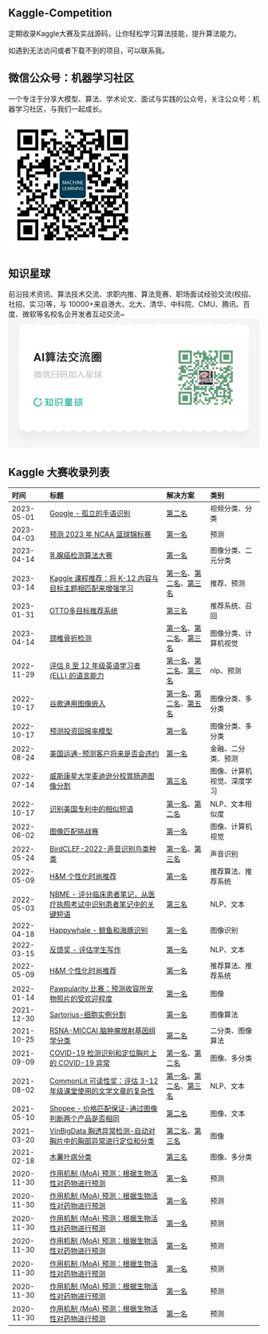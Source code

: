 ## Kaggle-Competition
定期收录Kaggle大赛及实战源码，让你轻松学习算法技能，提升算法能力。

如遇到无法访问或者下载不到的项目，可以联系我。

## 微信公众号：机器学习社区

一个专注于分享大模型、算法、学术论文、面试与实践的公众号，关注公众号：机器学习社区，与我们一起成长。

![](https://github.com/ChenXi-code/Algorithm-Practice/blob/main/qrcode_for_gh_20ad92029419_258.jpg)

## 知识星球
前沿技术资讯、算法技术交流、求职内推、算法竞赛、职场面试经验交流(校招、社招、实习)等，与 10000+来自港大、北大、清华、中科院、CMU、腾讯、百度、微软等名校名企开发者互动交流~
![](https://github.com/ChenXi-code/Algorithm-Practice/blob/main/AI%E7%AE%97%E6%B3%95%E4%BA%A4%E6%B5%81%E5%9C%88.jpg)

## Kaggle 大赛收录列表

| 时间 | 标题 | 解决方案 | 类别 |
| :--------- | :------ | :------ | :------ |
| 2023-05-01  | [Google - 孤立的手语识别](https://www.kaggle.com/competitions/asl-signs) | [第二名](https://github.com/ffs333/2nd_place_GISLR) | 视频分类、分类 | 
| 2023-04-03 | [预测 2023 年 NCAA 篮球锦标赛](https://www.kaggle.com/competitions/march-machine-learning-mania-2023/overview/description) | [第一名](https://www.kaggle.com/code/rustyb/paris-madness-2023) | 预测 |
| 2023-04-14 | [乳腺癌检测算法大赛](https://www.kaggle.com/competitions/rsna-breast-cancer-detection/overview/description) | [第一名](https://github.com/dangnh0611/kaggle_rsna_breast_cancer) | 图像分类、二元分类 | 
| 2023-03-14 | [Kaggle 课程推荐：将 K-12 内容与目标主题相匹配来增强学习](https://www.kaggle.com/competitions/learning-equality-curriculum-recommendations/overview/description) | [第一名](https://github.com/aerdem4/curriculum-recommendations)、[第二名](https://github.com/KonradHabel/learning_equality)、[第三名](https://github.com/syzong/2023-Kaggle-LECR-Top3-TrainCode)| 推荐、预测| 
| 2023-01-31 | [OTTO多目标推荐系统](https://www.kaggle.com/competitions/otto-recommender-system/overview/description) | [第三名](https://github.com/cdeotte/Kaggle-OTTO-Comp) | 推荐系统、召回 | 
| 2023-04-14 | [颈椎骨折检测](https://www.kaggle.com/competitions/rsna-2022-cervical-spine-fracture-detection/overview/description) | [第一名](https://www.kaggle.com/competitions/rsna-2022-cervical-spine-fracture-detection/discussion/362787)、[第二名](https://github.com/ryanyuerong/RSNA2022RAWE)、[第三名](https://github.com/darraghdog/RSNA22) | 图像分类、计算机视觉 | 
| 2022-11-29 | [评估 8 至 12 年级英语学习者 (ELL) 的语言能力](https://www.kaggle.com/competitions/feedback-prize-english-language-learning/overview/description) | [第一名](https://github.com/rohitsingh02/kaggle-feedback-english-language-learning-1st-place-solution)、[第二名](https://github.com/chenghuige/Feedback-Prize---English-Language-Learning)、[第三名](https://github.com/amedprof/Feedback-Prize--English-Language-Learning) | nlp、预测 | 
| 2022-10-17 | [谷歌通用图像嵌入](https://www.kaggle.com/competitions/google-universal-image-embedding/overview/description) | [第一名](https://github.com/LouieShao/1st-Place-Solution-in-Google-Universal-Image-Embedding)、[第二名](https://github.com/XL-H/GUIE-2nd-Place-Solution)、[第五名](https://github.com/riron1206/kaggle-Google-Universal-Image-Embedding-Competition-5th-Place-Solution) | 图像分类、多分类 | 
| 2022-10-17 | [预测投资回报率模型](https://www.kaggle.com/competitions/ubiquant-market-prediction/overview/description) | [第一名](https://www.kaggle.com/competitions/ubiquant-market-prediction/discussion/338220) | 图像分类、多分类 | 
| 2022-08-24 | [美国运通-预测客户将来是否会违约](https://www.kaggle.com/competitions/amex-default-prediction/overview/description) | [第一名](https://github.com/jxzly/Kaggle-American-Express-Default-Prediction-1st-solution) | 金融、二分类、预测 | 
| 2022-07-14 | [威斯康星大学麦迪逊分校胃肠道图像分割](https://www.kaggle.com/competitions/uw-madison-gi-tract-image-segmentation/overview/description) | [第三名]( https://www.kaggle.com/code/hesene/3rd-place-winning-solution) | 图像、计算机视觉、深度学习 | 
| 2022-10-17 | [识别美国专利中的相似短语](https://www.kaggle.com/competitions/us-patent-phrase-to-phrase-matching/overview/description) | [第一名](https://github.com/chenghuige/US-Patent-Phrase-to-Phrase-Matching)、[第二名](https://www.kaggle.com/code/zzy990106/upppm-final) | NLP、文本相似度 | 
| 2022-06-02 | [图像匹配挑战赛](https://www.kaggle.com/competitions/google-universal-image-embedding/overview/description) | [第一名](https://www.kaggle.com/competitions/image-matching-challenge-2022/discussion/329131) | 图像、计算机视觉 | 
| 2022-05-24 | [BirdCLEF-2022-声音识别鸟类种类](https://www.kaggle.com/competitions/google-universal-image-embedding/overview/description) | [第一名](https://github.com/Selimonder/birdclef-2022)、[第三名](https://github.com/dazzle-me/birdclef-2022-3rd-place-solution) | 声音识别 | 
| 2022-05-09 | [H&M 个性化时尚推荐](https://www.kaggle.com/competitions/h-and-m-personalized-fashion-recommendations/overview/description) | [第一名](https://www.kaggle.com/competitions/h-and-m-personalized-fashion-recommendations/discussion/324070)| 推荐算法、推荐系统| 
| 2022-05-03 | [NBME - 评分临床患者笔记，从医疗执照考试中识别患者笔记中的关键短语](https://www.kaggle.com/competitions/nbme-score-clinical-patient-notes/overview/description) | [第三名](https://github.com/rbiswasfc/kaggle-nbme-3rd-place-solution)| NLP、文本| 
| 2022-04-18 | [Happywhale - 鲸鱼和海豚识别](https://www.kaggle.com/competitions/happy-whale-and-dolphin/overview/description) | [第一名](https://github.com/tyamaguchi17/kaggle-happywhale-1st-place-solution-charmq)| 图像识别| 
| 2022-03-15 | [反馈奖 - 评估学生写作](https://www.kaggle.com/competitions/feedback-prize-2021/overview/description) | [第一名](https://github.com/antmachineintelligence/Feedback_1st)| NLP、文本| 
| 2022-05-09 | [H&M 个性化时尚推荐](https://www.kaggle.com/competitions/h-and-m-personalized-fashion-recommendations/overview/description) | [第一名](https://www.kaggle.com/competitions/h-and-m-personalized-fashion-recommendations/discussion/324070)| 推荐算法、推荐系统| 
| 2022-01-14 | [Pawpularity 比赛：预测收容所宠物照片的受欢迎程度](https://www.kaggle.com/competitions/petfinder-pawpularity-score/overview/description) | [第一名](https://www.kaggle.com/competitions/petfinder-pawpularity-score/discussion/300938)| 图像| 
| 2021-12-30 | [Sartorius-细胞实例分割](https://www.kaggle.com/competitions/sartorius-cell-instance-segmentation/overview/description) | [第一名](https://github.com/tascj/kaggle-sartorius-cell-instance-segmentation-solution)| 图像算法| 
| 2021-10-25 | [RSNA-MICCAI 脑肿瘤放射基因组学分类](https://www.kaggle.com/competitions/rsna-miccai-brain-tumor-radiogenomic-classification/overview/description) | [第二名](https://github.com/minhnhatphan/rnsa21-cnn-lstm)| 二分类、图像算法| 
| 2021-09-09 | [COVID-19 检测识别和定位胸片上的 COVID-19 异常](https://www.kaggle.com/competitions/siim-covid19-detection/overview/description) | [第一名](https://github.com/dungnb1333/SIIM-COVID19-Detection)、[第二名](https://github.com/nvnnghia/siim2021)| 图像、多分类| 
| 2021-08-02 | [CommonLit 可读性奖：评估 3-12 年级课堂使用的文学文章的复杂性](https://www.kaggle.com/competitions/commonlitreadabilityprize/overview/description) | [第一名](https://github.com/mathislucka/kaggle_clrp_1st_place_solution)、[第二名](https://github.com/TakoiHirokazu/kaggle_commonLit_readability_prize)、[第三名](https://github.com/Danielhuxc/CLRP-solution)| NLP、文本| 
| 2021-05-10 | [Shopee - 价格匹配保证-通过图像判断两个产品是否相同](https://www.kaggle.com/competitions/shopee-product-matching/overview/description) | [第二名](https://www.kaggle.com/competitions/shopee-product-matching/discussion/238022)| 图像、文本| 
| 2021-03-20 | [VinBigData 胸透异常检测-自动对胸片中的胸部异常进行定位和分类](https://www.kaggle.com/competitions/vinbigdata-chest-xray-abnormalities-detection/overview/description) | [第二名](https://github.com/ZFTurbo/2nd-place-solution-for-VinBigData-Chest-X-ray-Abnormalities-Detection)、[第三名](https://github.com/Scu-sen/VinBigData-Chest-X-ray-Abnormalities-Detection)| 图像| 
| 2021-02-18 | [木薯叶病分类](https://www.kaggle.com/competitions/cassava-leaf-disease-classification/overview/description) | [第三名](https://github.com/TomYanabe/Cassava-Leaf-Disease-Classification)| 图像、多分类| 
| 2020-11-30 | [作用机制 (MoA) 预测：根据生物活性对药物进行预测](https://www.kaggle.com/competitions/lish-moa/overview/description) | [第一名](https://github.com/guitarmind/kaggle_moa_winner_hungry_for_gold)| 预测| 
| 2020-11-30 | [作用机制 (MoA) 预测：根据生物活性对药物进行预测](https://www.kaggle.com/competitions/lish-moa/overview/description) | [第一名](https://github.com/guitarmind/kaggle_moa_winner_hungry_for_gold)| 预测| 
| 2020-11-30 | [作用机制 (MoA) 预测：根据生物活性对药物进行预测](https://www.kaggle.com/competitions/lish-moa/overview/description) | [第一名](https://github.com/guitarmind/kaggle_moa_winner_hungry_for_gold)| 预测| 
| 2020-11-30 | [作用机制 (MoA) 预测：根据生物活性对药物进行预测](https://www.kaggle.com/competitions/lish-moa/overview/description) | [第一名](https://github.com/guitarmind/kaggle_moa_winner_hungry_for_gold)| 预测| 
| 2020-11-30 | [作用机制 (MoA) 预测：根据生物活性对药物进行预测](https://www.kaggle.com/competitions/lish-moa/overview/description) | [第一名](https://github.com/guitarmind/kaggle_moa_winner_hungry_for_gold)| 预测| 
| 2020-11-30 | [作用机制 (MoA) 预测：根据生物活性对药物进行预测](https://www.kaggle.com/competitions/lish-moa/overview/description) | [第一名](https://github.com/guitarmind/kaggle_moa_winner_hungry_for_gold)| 预测| 
| 2020-11-30 | [作用机制 (MoA) 预测：根据生物活性对药物进行预测](https://www.kaggle.com/competitions/lish-moa/overview/description) | [第一名](https://github.com/guitarmind/kaggle_moa_winner_hungry_for_gold)| 预测| 

